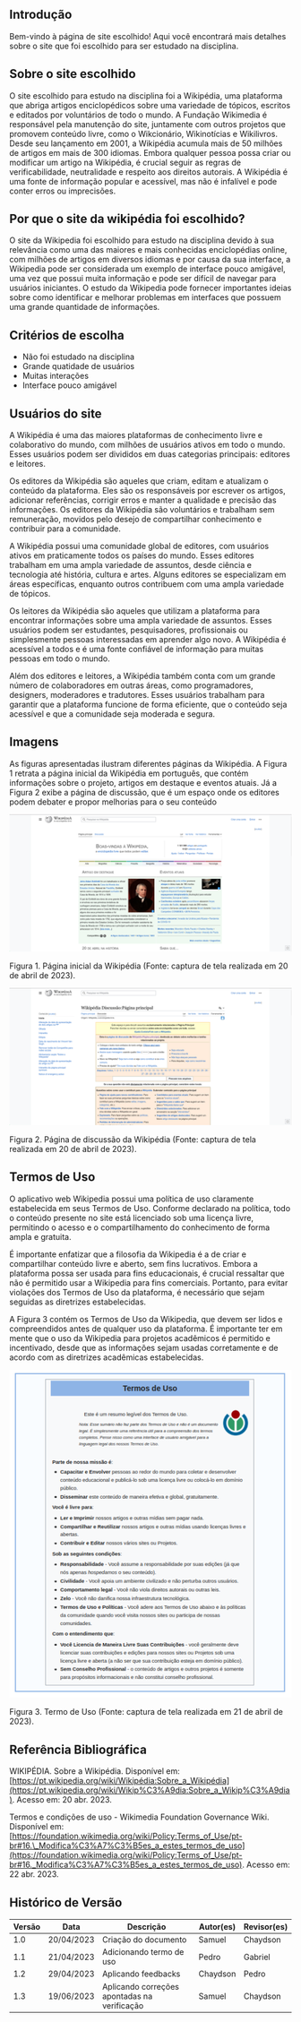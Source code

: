 ## Introdução

Bem-vindo à página de site escolhido! Aqui você encontrará mais detalhes sobre o site que foi escolhido para ser estudado na disciplina.

## Sobre o site escolhido

O site escolhido para estudo na disciplina foi a Wikipédia, uma plataforma que abriga artigos enciclopédicos sobre uma variedade de tópicos, escritos e editados por voluntários de todo o mundo. A Fundação Wikimedia é responsável pela manutenção do site, juntamente com outros projetos que promovem conteúdo livre, como o Wikcionário, Wikinotícias e Wikilivros. Desde seu lançamento em 2001, a Wikipédia acumula mais de 50 milhões de artigos em mais de 300 idiomas. Embora qualquer pessoa possa criar ou modificar um artigo na Wikipédia, é crucial seguir as regras de verificabilidade, neutralidade e respeito aos direitos autorais. A Wikipédia é uma fonte de informação popular e acessível, mas não é infalível e pode conter erros ou imprecisões.

## Por que o site da wikipédia foi escolhido?

O site da Wikipedia foi escolhido para estudo na disciplina devido à sua relevância como uma das maiores e mais conhecidas enciclopédias online, com milhões de artigos em diversos idiomas e por causa da sua interface, a Wikipedia pode ser considerada um exemplo de interface pouco amigável, uma vez que possui muita informação e pode ser difícil de navegar para usuários iniciantes. O estudo da Wikipedia pode fornecer importantes ideias sobre como identificar e melhorar problemas em interfaces que possuem uma grande quantidade de informações.

## Critérios de escolha

- Não foi estudado na disciplina
- Grande quatidade de usuários
- Muitas interações
- Interface pouco amigável

## Usuários do site

A Wikipédia é uma das maiores plataformas de conhecimento livre e colaborativo do mundo, com milhões de usuários ativos em todo o mundo. Esses usuários podem ser divididos em duas categorias principais: editores e leitores.

Os editores da Wikipédia são aqueles que criam, editam e atualizam o conteúdo da plataforma. Eles são os responsáveis por escrever os artigos, adicionar referências, corrigir erros e manter a qualidade e precisão das informações. Os editores da Wikipédia são voluntários e trabalham sem remuneração, movidos pelo desejo de compartilhar conhecimento e contribuir para a comunidade.

A Wikipédia possui uma comunidade global de editores, com usuários ativos em praticamente todos os países do mundo. Esses editores trabalham em uma ampla variedade de assuntos, desde ciência e tecnologia até história, cultura e artes. Alguns editores se especializam em áreas específicas, enquanto outros contribuem com uma ampla variedade de tópicos.

Os leitores da Wikipédia são aqueles que utilizam a plataforma para encontrar informações sobre uma ampla variedade de assuntos. Esses usuários podem ser estudantes, pesquisadores, profissionais ou simplesmente pessoas interessadas em aprender algo novo. A Wikipédia é acessível a todos e é uma fonte confiável de informação para muitas pessoas em todo o mundo.

Além dos editores e leitores, a Wikipédia também conta com um grande número de colaboradores em outras áreas, como programadores, designers, moderadores e tradutores. Esses usuários trabalham para garantir que a plataforma funcione de forma eficiente, que o conteúdo seja acessível e que a comunidade seja moderada e segura.

## Imagens

As figuras apresentadas ilustram diferentes páginas da Wikipédia. A Figura 1 retrata a página inicial da Wikipédia em português, que contém informações sobre o projeto, artigos em destaque e eventos atuais. Já a Figura 2 exibe a página de discussão, que é um espaço onde os editores podem debater e propor melhorias para o seu conteúdo

![Figura 1: Página inicial da Wikipédia](../images/paginaInicialWikipedia.png)

Figura 1. Página inicial da Wikipédia (Fonte: captura de tela realizada em 20 de abril de 2023).

![Figura 2: Página de discussão da Wikipédia](../images/paginaDiscussaoWikipedia.png)

Figura 2. Página de discussão da Wikipédia (Fonte: captura de tela realizada em 20 de abril de 2023).

## Termos de Uso

O aplicativo web Wikipedia possui uma política de uso claramente estabelecida em seus Termos de Uso. Conforme declarado na política, todo o conteúdo presente no site está licenciado sob uma licença livre, permitindo o acesso e o compartilhamento do conhecimento de forma ampla e gratuita.

É importante enfatizar que a filosofia da Wikipedia é a de criar e compartilhar conteúdo livre e aberto, sem fins lucrativos. Embora a plataforma possa ser usada para fins educacionais, é crucial ressaltar que não é permitido usar a Wikipedia para fins comerciais. Portanto, para evitar violações dos Termos de Uso da plataforma, é necessário que sejam seguidas as diretrizes estabelecidas.

A Figura 3 contém os Termos de Uso da Wikipedia, que devem ser lidos e compreendidos antes de qualquer uso da plataforma. É importante ter em mente que o uso da Wikipedia para projetos acadêmicos é permitido e incentivado, desde que as informações sejam usadas corretamente e de acordo com as diretrizes acadêmicas estabelecidas.

![Figura 3: Termo de Uso](../images/termoUso.png)

Figura 3. Termo de Uso (Fonte: captura de tela realizada em 21 de abril de 2023).

## Referência Bibliográfica

WIKIPÉDIA. Sobre a Wikipédia. Disponível em: [https://pt.wikipedia.org/wiki/Wikipédia:Sobre_a_Wikipédia](https://pt.wikipedia.org/wiki/Wikip%C3%A9dia:Sobre_a_Wikip%C3%A9dia). Acesso em: 20 abr. 2023.

Termos e condições de uso - Wikimedia Foundation Governance Wiki. Disponível em: [https://foundation.wikimedia.org/wiki/Policy:Terms_of_Use/pt-br#16.\_Modifica%C3%A7%C3%B5es_a_estes_termos_de_uso](https://foundation.wikimedia.org/wiki/Policy:Terms_of_Use/pt-br#16._Modifica%C3%A7%C3%B5es_a_estes_termos_de_uso). Acesso em: 22 abr. 2023.

## Histórico de Versão

| Versão | Data       | Descrição                                    | Autor(es) | Revisor(es) |
| ------ | ---------- | -------------------------------------------- | --------- | ----------- |
| 1.0    | 20/04/2023 | Criação do documento                         | Samuel    | Chaydson    |
| 1.1    | 21/04/2023 | Adicionando termo de uso                     | Pedro     | Gabriel     |
| 1.2    | 29/04/2023 | Aplicando feedbacks                          | Chaydson  | Pedro       |
| 1.3    | 19/06/2023 | Aplicando correções apontadas na verificação | Samuel    | Chaydson    |
